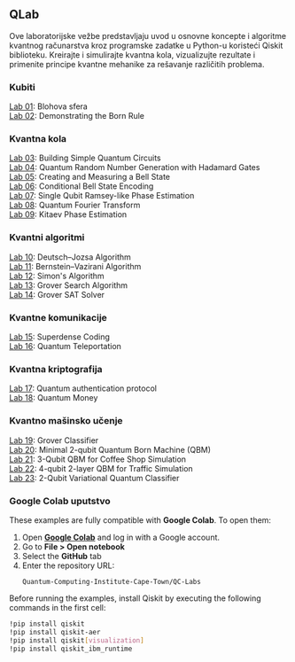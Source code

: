 ## QLab
Ove laboratorijske vežbe predstavljaju uvod u osnovne koncepte i algoritme kvantnog računarstva kroz programske zadatke u Python-u koristeći Qiskit biblioteku. Kreirajte i simulirajte kvantna kola, vizualizujte rezultate i primenite principe kvantne mehanike za rešavanje različitih problema.

### Kubiti
[Lab 01](Lab%2001%20-%20Bloch%20Sphere.ipynb): Blohova sfera<br>
[Lab 02](Lab%2002%20-%20Born%20Rule.ipynb): Demonstrating the Born Rule<br>

### Kvantna kola
[Lab 03](Lab%2003%20-%20Quantum%20Circuits.ipynb): Building Simple Quantum Circuits<br>
[Lab 04](Lab%2004%20-%20QRNG.ipynb): Quantum Random Number Generation with Hadamard Gates<br>
[Lab 05](Lab%2005%20-%20Bell%20state.ipynb): Creating and Measuring a Bell State<br>
[Lab 06](Lab%2006%20-%20Conditional%20Bell%20State%20Encoding.ipynb): Conditional Bell State Encoding<br>
[Lab 07](Lab%2007%20-%20Ramsey%20phase%20estimation.ipynb): Single Qubit Ramsey-like Phase Estimation<br>
[Lab 08](Lab%2008%20-%20Quantum%20Fourier%20Transform.ipynb): Quantum Fourier Transform<br>
[Lab 09](Lab%2009%20-%20Kitaev%20Phase%20Estimation.ipynb): Kitaev Phase Estimation
### Kvantni algoritmi
[Lab 10](Lab%2010%20-%20Deutsch–Jozsa%20algorithm.ipynb): Deutsch–Jozsa Algorithm<br>
[Lab 11](Lab%2011%20-%20Bernstein–Vazirani%20algorithm.ipynb): Bernstein–Vazirani Algorithm<br>
[Lab 12](Lab%2012%20-%20Simons%20algorithm.ipynb): Simon's Algorithm<br>
[Lab 13](Lab%2013%20-%20Grover%20Search%20Algorithm.ipynb): Grover Search Algorithm<br>
[Lab 14](Lab%2014%20-%20Grover%20SAT%20Solver.ipynb): Grover SAT Solver<br>

### Kvantne komunikacije
[Lab 15](Lab%2015%20-%20Superdense%20coding.ipynb): Superdense Coding<br>
[Lab 16](Lab%2016%20-%20Quantum%20Teleportation.ipynb): Quantum Teleportation<br>

### Kvantna kriptografija
[Lab 17](Lab%2017%20-%20Quantum%20authentication%20protocol.ipynb): Quantum authentication protocol<br>
[Lab 18](Lab%2018%20-%20Quantum%20Money.ipynb): Quantum Money

### Kvantno mašinsko učenje
[Lab 19](Lab%2019%20-%20Grover%20Classifier.ipynb): Grover Classifier<br>
[Lab 20](Lab%2020%20-%20Minimal%202-qubit%20QBM.ipynb): Minimal 2-qubit Quantum Born Machine (QBM)<br>
[Lab 21](Lab%2021%20-%203-qubit%20QBM.ipynb): 3-Qubit QBM for Coffee Shop Simulation<br>
[Lab 22](Lab%2022%20-%204-qubit%202-layer%20QBM.ipynb): 4-qubit 2-layer QBM for Traffic Simulation<br>
[Lab 23](Lab%2023%20-%202-Qubit%20VQC%20Classifier.ipynb): 2-Qubit Variational Quantum Classifier

### Google Colab uputstvo

These examples are fully compatible with **Google Colab**. To open them:

1. Open **[Google Colab](https://colab.google.com/)** and log in with a Google account.
1. Go to **File > Open notebook**
2. Select the **GitHub** tab
3. Enter the repository URL:
   ```
   Quantum-Computing-Institute-Cape-Town/QC-Labs
   ```

Before running the examples, install Qiskit by executing the following commands in the first cell:

```bash
!pip install qiskit
!pip install qiskit-aer
!pip install qiskit[visualization]
!pip install qiskit_ibm_runtime
```
